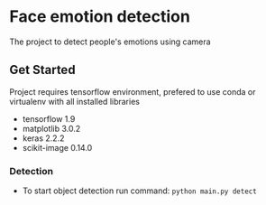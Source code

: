 # Face emotion detection #

<p>The project to detect people's emotions using camera</p>

## Get Started ##

<p>Project requires tensorflow environment, prefered to use 
conda or virtualenv with all installed libraries</p>

- tensorflow 1.9
- matplotlib 3.0.2
- keras 2.2.2
- scikit-image 0.14.0

### Detection ###

- To start object detection run command:
`python main.py detect`


